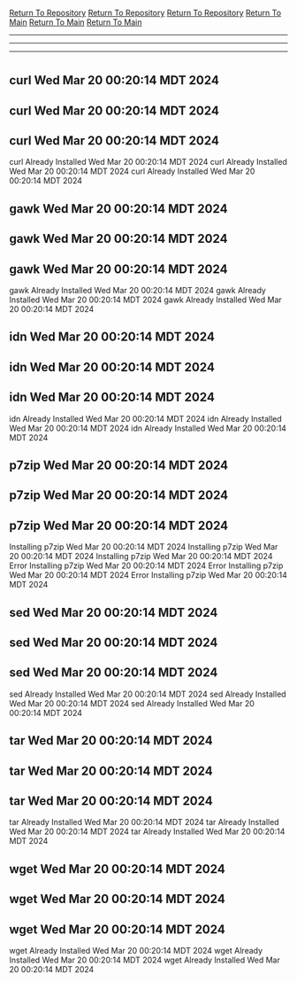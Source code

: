 [Return To Repository](https://github.com/DigitalWarrior/piholeparser/)
[Return To Repository](https://github.com/DigitalWarrior/piholeparser/)
[Return To Repository](https://github.com/DigitalWarrior/piholeparser/)
[Return To Main](https://github.com/DigitalWarrior/piholeparser/blob/master/RecentRunLogs/Mainlog.md)
[Return To Main](https://github.com/DigitalWarrior/piholeparser/blob/master/RecentRunLogs/Mainlog.md)
[Return To Main](https://github.com/DigitalWarrior/piholeparser/blob/master/RecentRunLogs/Mainlog.md)
____________________________________
____________________________________
____________________________________
# 
# 
# 
## curl Wed Mar 20 00:20:14 MDT 2024
## curl Wed Mar 20 00:20:14 MDT 2024
## curl Wed Mar 20 00:20:14 MDT 2024
curl Already Installed Wed Mar 20 00:20:14 MDT 2024
curl Already Installed Wed Mar 20 00:20:14 MDT 2024
curl Already Installed Wed Mar 20 00:20:14 MDT 2024
## gawk Wed Mar 20 00:20:14 MDT 2024
## gawk Wed Mar 20 00:20:14 MDT 2024
## gawk Wed Mar 20 00:20:14 MDT 2024
gawk Already Installed Wed Mar 20 00:20:14 MDT 2024
gawk Already Installed Wed Mar 20 00:20:14 MDT 2024
gawk Already Installed Wed Mar 20 00:20:14 MDT 2024
## idn Wed Mar 20 00:20:14 MDT 2024
## idn Wed Mar 20 00:20:14 MDT 2024
## idn Wed Mar 20 00:20:14 MDT 2024
idn Already Installed Wed Mar 20 00:20:14 MDT 2024
idn Already Installed Wed Mar 20 00:20:14 MDT 2024
idn Already Installed Wed Mar 20 00:20:14 MDT 2024
## p7zip Wed Mar 20 00:20:14 MDT 2024
## p7zip Wed Mar 20 00:20:14 MDT 2024
## p7zip Wed Mar 20 00:20:14 MDT 2024
Installing p7zip Wed Mar 20 00:20:14 MDT 2024
Installing p7zip Wed Mar 20 00:20:14 MDT 2024
Installing p7zip Wed Mar 20 00:20:14 MDT 2024
Error Installing p7zip Wed Mar 20 00:20:14 MDT 2024
Error Installing p7zip Wed Mar 20 00:20:14 MDT 2024
Error Installing p7zip Wed Mar 20 00:20:14 MDT 2024
## sed Wed Mar 20 00:20:14 MDT 2024
## sed Wed Mar 20 00:20:14 MDT 2024
## sed Wed Mar 20 00:20:14 MDT 2024
sed Already Installed Wed Mar 20 00:20:14 MDT 2024
sed Already Installed Wed Mar 20 00:20:14 MDT 2024
sed Already Installed Wed Mar 20 00:20:14 MDT 2024
## tar Wed Mar 20 00:20:14 MDT 2024
## tar Wed Mar 20 00:20:14 MDT 2024
## tar Wed Mar 20 00:20:14 MDT 2024
tar Already Installed Wed Mar 20 00:20:14 MDT 2024
tar Already Installed Wed Mar 20 00:20:14 MDT 2024
tar Already Installed Wed Mar 20 00:20:14 MDT 2024
## wget Wed Mar 20 00:20:14 MDT 2024
## wget Wed Mar 20 00:20:14 MDT 2024
## wget Wed Mar 20 00:20:14 MDT 2024
wget Already Installed Wed Mar 20 00:20:14 MDT 2024
wget Already Installed Wed Mar 20 00:20:14 MDT 2024
wget Already Installed Wed Mar 20 00:20:14 MDT 2024
